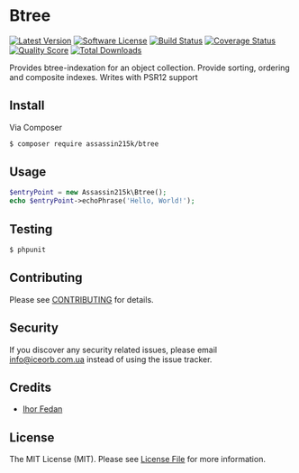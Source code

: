 # Btree

[![Latest Version](https://img.shields.io/github/release/assassin215k/btree.svg?style=flat-square)](https://github.com/assassin215k/btree/releases)
[![Software License](https://img.shields.io/badge/license-MIT-brightgreen.svg?style=flat-square)](LICENSE.md)
[![Build Status](https://img.shields.io/travis/assassin215k/btree/master.svg?style=flat-square)](https://travis-ci.org/assassin215k/btree)
[![Coverage Status](https://img.shields.io/scrutinizer/coverage/g/assassin215k/btree.svg?style=flat-square)](https://scrutinizer-ci.com/g/assassin215k/btree/code-structure)
[![Quality Score](https://img.shields.io/scrutinizer/g/assassin215k/btree.svg?style=flat-square)](https://scrutinizer-ci.com/g/assassin215k/btree)
[![Total Downloads](https://img.shields.io/packagist/dt/assassin215k/btree.svg?style=flat-square)](https://packagist.org/packages/assassin215k/btree)

Provides btree-indexation for an object collection. Provide sorting, ordering and composite indexes.
Writes with PSR12 support

## Install

Via Composer

``` bash
$ composer require assassin215k/btree
```

## Usage

``` php
$entryPoint = new Assassin215k\Btree();
echo $entryPoint->echoPhrase('Hello, World!');
```

## Testing

``` bash
$ phpunit
```

## Contributing

Please see [CONTRIBUTING](CONTRIBUTING.md) for details.

## Security

If you discover any security related issues, please email info@iceorb.com.ua instead of using the issue tracker.

## Credits

- [Ihor Fedan](https://github.com/assassin215k)

## License

The MIT License (MIT). Please see [License File](LICENSE.md) for more information.
